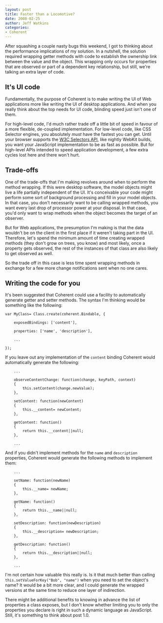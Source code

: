 ```yaml
---
layout: post
title: Faster than a Locomotive?
date: 2008-02-25
author: Jeff Watkins
categories:
- Coherent
---
```


After squashing a couple nasty bugs this weekend, I got to thinking about the performance implications of my solution. In a nutshell, the solution required wrapping getter methods with code to establish the ownership link between the value and the object. This wrapping only occurs for properties that are observed or part of a dependent key relationship, but still, we're talking an extra layer of code.



## It's UI code

Fundamentally, the purpose of Coherent is to make writing the UI of Web applications more like writing the UI of desktop applications. And when you really think about the top needs for UI code, blinding speed just isn't one of them.

For high-level code, I'd much rather trade off a little bit of speed in favour of a more flexible, de-coupled implementation. For low-level code, like CSS Selector engines, you absolutely _must_ have the fastest you can get. Until your browser supports the [W3C Selectors API](http://www.w3.org/TR/selectors-api/), like nightly WebKit builds, you want your JavaScript implementation to be as fast as possible. But for high-level APIs intended to speed application development, a few extra cycles lost here and there won't hurt.

## Trade-offs

One of the trade-offs that I'm making revolves around when to perform the method wrapping. If this were desktop software, the model objects might live a life partially independent of the UI. It's conceivable your code might perform some sort of background processing and fill in your model objects. In that case, you don't necessarily want to be calling wrapped methods, you want every last drop of processor power at your disposal. In that case, you'd only want to wrap methods when the object becomes the target of an observer.

But for Web applications, the presumption I'm making is that the data wouldn't be on the client in the first place if it weren't taking part in the UI. Therefore, let's spend the minimum amount of time creating wrapped methods (they don't grow on trees, you know) and most likely, once a property gets observed, the rest of the instances of that class are also likely to get observed as well.

So the trade off in this case is less time spent wrapping methods in exchange for a few more change notifications sent when no one cares.

## Writing the code for you

It's been suggested that Coherent could use a facility to automatically generate getter and setter methods. The syntax I'm thinking would be something like the following:

    var MyClass= Class.create(coherent.Bindable, {

        exposedBindings: ['content'],

        properties: ['name', 'description'],

        ...

    });

If you leave out any implementation of the `content` binding Coherent would automatically generate the following:

        ...

        observeContentChange: function(change, keyPath, context)
        {
            this.setContent(change.newValue);
        },

        setContent: function(newContent)
        {
            this.__content= newContent;
        },

        getContent: function()
        {
            return this.__content||null;
        },

        ...

And if you didn't implement methods for the `name` and `description` properties, Coherent would generate the following methods to implement them:

        ...
        
        setName: function(newName)
        {
            this.__name= newName;
        },

        getName: function()
        {
            return this.__name||null;
        },

        setDescription: function(newDescription)
        {
            this.__description= newDescription;
        },

        getDescription: function()
        {
            return this.__description||null;
        },

        ...

I'm not certain how valuable this really is. Is it that much better than calling `this.setValueForKey("Bob", "name")` when you need to set the object's name? It would be a bit more clear, and I could generate the wrapped versions at the same time to reduce one layer of indirection.

There might be additional benefits to knowing in advance the list of properties a class exposes, but I don't know whether limiting you to only the properties you declare is right in such a dynamic language as JavaScript. Still, it's something to think about post 1.0.